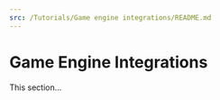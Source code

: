 ```yaml
---
src: /Tutorials/Game engine integrations/README.md
---
```


# Game Engine Integrations

This section...
